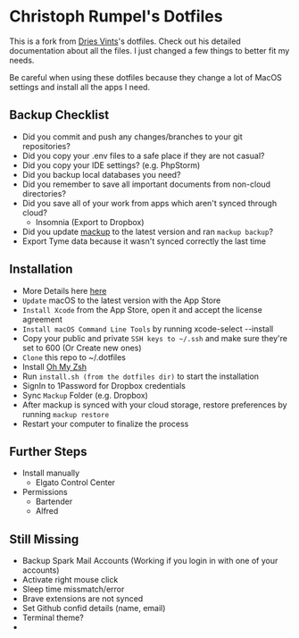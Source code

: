 # Christoph Rumpel's Dotfiles

This is a fork from [Dries Vints](https://github.com/driesvints/dotfiles)'s dotfiles. Check out his detailed documentation about all the files. I just changed a few things to better fit my needs.

Be careful when using these dotfiles because they change a lot of MacOS settings and install all the apps I need.

## Backup Checklist

- Did you commit and push any changes/branches to your git repositories?
- Did you copy your .env files to a safe place if they are not casual?
- Did you copy your IDE settings? (e.g. PhpStorm)
- Did you backup local databases you need?
- Did you remember to save all important documents from non-cloud directories?
- Did you save all of your work from apps which aren't synced through cloud?
    + Insomnia (Export to Dropbox)
- Did you update [mackup](https://github.com/lra/mackup) to the latest version and ran `mackup backup`?
- Export Tyme data because it wasn't synced correctly the last time

## Installation

- More Details here [here](https://github.com/driesvints/dotfiles)
- `Update` macOS to the latest version with the App Store
- `Install Xcode` from the App Store, open it and accept the license agreement
- `Install macOS Command Line Tools` by running xcode-select --install
- Copy your public and private `SSH keys to ~/.ssh` and make sure they're set to 600 (Or Create new ones)
- `Clone` this repo to ~/.dotfiles
- Install [Oh My Zsh](https://github.com/ohmyzsh/ohmyzsh/wiki)
- Run `install.sh (from the dotfiles dir)` to start the installation
- SignIn to 1Password for Dropbox credentials
- Sync `Mackup` Folder (e.g. Dropbox)
- After mackup is synced with your cloud storage, restore preferences by running `mackup restore`
- Restart your computer to finalize the process

## Further Steps

- Install manually
    - Elgato Control Center
- Permissions
    - Bartender
    - Alfred

## Still Missing

- Backup Spark Mail Accounts (Working if you login in with one of your accounts)
- Activate right mouse click
- Sleep time missmatch/error
- Brave extensions are not synced
- Set Github confid details (name, email)
- Terminal theme?
- 
